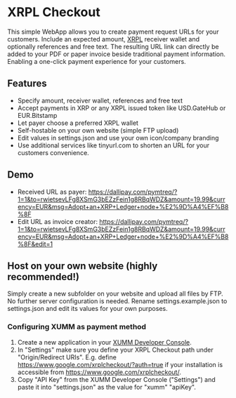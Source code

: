 # XRPL Checkout
This simple WebApp allows you to create payment request URLs for your customers. Include an expected amount, [XRPL](https://xrpl.org/) receiver wallet and optionally references and free text. The resulting URL link can directly be added to your PDF or paper invoice beside traditional payment information. Enabling a one-click payment experience for your customers.

## Features
- Specify amount, receiver wallet, references and free text
- Accept payments in XRP or any XRPL issued token like USD.GateHub or EUR.Bitstamp
- Let payer choose a preferred XRPL wallet
- Self-hostable on your own website (simple FTP upload)
- Edit values in settings.json and use your own icon/company branding
- Use additional services like tinyurl.com to shorten an URL for your customers convenience.

## Demo
- Received URL as payer: https://dallipay.com/pymtreq/?1=1&to=rwietsevLFg8XSmG3bEZzFein1g8RBqWDZ&amount=19.99&currency=EUR&msg=Adopt+an+XRP+Ledger+node+%E2%9D%A4%EF%B8%8F
- Edit URL as invoice creator: https://dallipay.com/pymtreq/?1=1&to=rwietsevLFg8XSmG3bEZzFein1g8RBqWDZ&amount=19.99&currency=EUR&msg=Adopt+an+XRP+Ledger+node+%E2%9D%A4%EF%B8%8F&edit=1

## Host on your own website (highly recommended!)
Simply create a new subfolder on your website and upload all files by FTP. No further server configuration is needed. Rename settings.example.json to settings.json and edit its values for your own purposes.

### Configuring XUMM as payment method
1. Create a new application in your [XUMM Developer Console](https://apps.xumm.dev/).
2. In "Settings" make sure you define your XRPL Checkout path under "Origin/Redirect URIs". E.g. define https://www.google.com/xrplcheckout/?auth=true if your installation is accessible from https://www.google.com/xrplcheckout/.
3. Copy "API Key" from the XUMM Developer Console ("Settings") and paste it into "settings.json" as the value for "xumm" "apiKey".